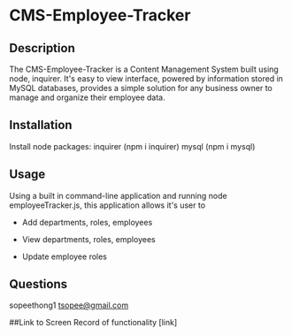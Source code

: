 # CMS-Employee-Tracker

  ## Description 
 The CMS-Employee-Tracker is a Content Management System built using node, inquirer. It's easy to view interface, powered by information stored in MySQL databases, provides a simple solution for any business owner to manage and organize their employee data.   

  ## Installation
  Install node packages: 
  inquirer (npm i inquirer)
  mysql (npm i mysql)
  
  ## Usage
  Using a built in command-line application and running node employeeTracker.js, this application allows it's user to 
  
  * Add departments, roles, employees

  * View departments, roles, employees

  * Update employee roles

  ## Questions
  sopeethong1
  tsopee@gmail.com

  ##Link to Screen Record of functionality
  [link] 